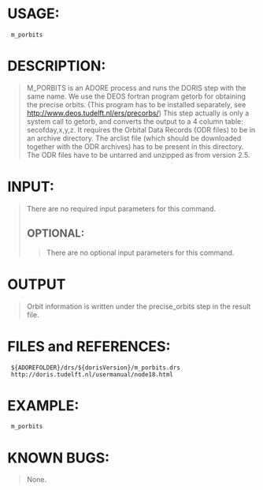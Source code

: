# USAGE: #
```
 m_porbits
```
# DESCRIPTION: #
> M\_PORBITS is an ADORE process and runs the DORIS step with the same name.
We use the DEOS fortran program getorb for obtaining the precise orbits.
(This program has to be installed separately, see
http://www.deos.tudelft.nl/ers/precorbs/) This step actually is
only a system call to getorb, and converts the output to a 4 column table:
secofday,x,y,z.
It requires the Orbital Data Records (ODR files) to be in an archive
directory. The arclist file (which should be downloaded together with the
ODR archives) has to be present in this directory. The ODR files have to be
untarred and unzipped as from version 2.5.
# INPUT: #
> There are no required input parameters for this command.
> ## OPTIONAL: ##
> > There are no optional input parameters for this command.
# OUTPUT #

> Orbit information is written under the precise\_orbits step in the result
file.
# FILES and REFERENCES: #
```
 ${ADOREFOLDER}/drs/${dorisVersion}/m_porbits.drs
 http://doris.tudelft.nl/usermanual/node18.html
```
# EXAMPLE: #
```
 m_porbits
```
# KNOWN BUGS: #
> None.